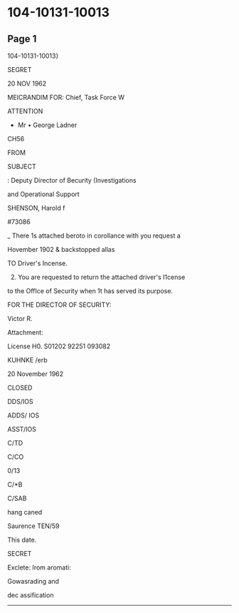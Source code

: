 # 104-10131-10013

## Page 1

104-10131-10013}

SEGRET

20 NOV 1962

MEICRANDIM FOR: Chief, Task Force W

ATTENTION

* Mr • George Ladner

CH56

FROM

SUBJECT

: Deputy Director of Becurity (Investigations

and Operational Support

SHENSON, Harold f

#73086

_ There 1s attached beroto in corollance with you request a

Hovember 1902 & backstopped allas

TO Driver's Incense.

2. You are requested to return the attached driver's I1cense

to the OffIce of Security when 1t has served its purpose.

FOR THE DIRECTOR OF SECURITY:

Victor R.

Attachment:

License H0. S01202 92251 093082

KUHNKE /erb

20 November 1962

CLOSED

DDS/IOS

ADDS/ IOS

ASST/IOS

C/TD

C/CO

0/13

C/*B

C/SAB

hang caned

Saurence TEN/59

This date.

SECRET

Exclete: Irom aromati:

Gowasrading and

dec assification

---

